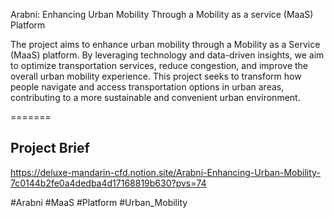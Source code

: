 Arabni: Enhancing Urban Mobility Through a Mobility as a service (MaaS) Platform

The project aims to enhance urban mobility through a Mobility as a Service (MaaS) platform. By leveraging technology and data-driven insights, we aim to optimize transportation services, reduce congestion, and improve the overall urban mobility experience. This project seeks to transform how people navigate and access transportation options in urban areas, contributing to a more sustainable and convenient urban environment.

=======

## Project Brief 
https://deluxe-mandarin-cfd.notion.site/Arabni-Enhancing-Urban-Mobility-7c0144b2fe0a4dedba4d17168819b630?pvs=74


#Arabni #MaaS #Platform #Urban_Mobility 
